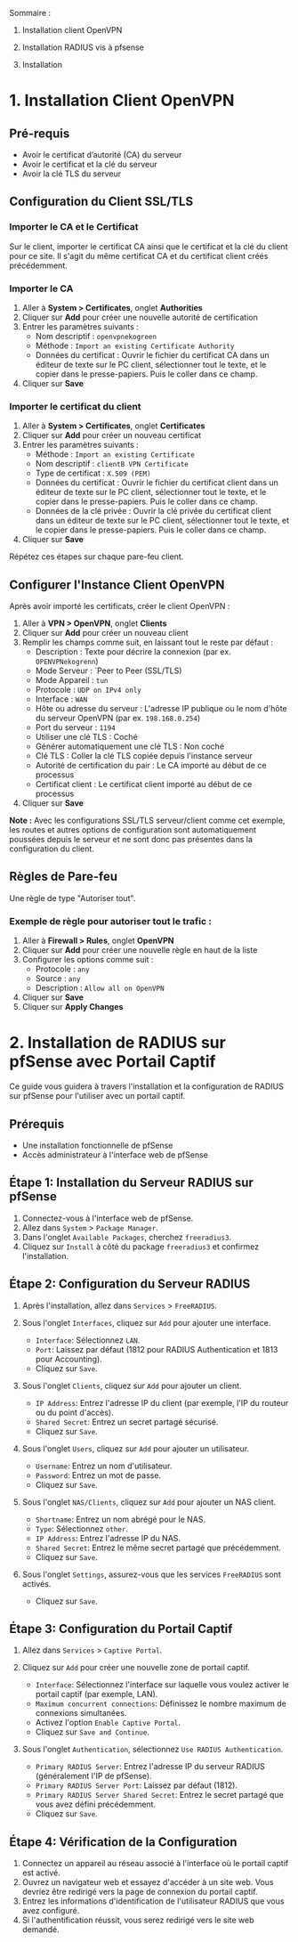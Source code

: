 Sommaire :

1. Installation client OpenVPN

2. Installation RADIUS vis à pfsense
   
3. Installation 

 
 
 # 1. Installation Client OpenVPN

## Pré-requis

- Avoir le certificat d’autorité (CA) du serveur
- Avoir le certificat et la clé du serveur
- Avoir la clé TLS du serveur

## Configuration du Client SSL/TLS

### Importer le CA et le Certificat

Sur le client, importer le certificat CA ainsi que le certificat et la clé du client pour ce site. Il s'agit du même certificat CA et du certificat client créés précédemment.

### Importer le CA

1. Aller à **System > Certificates**, onglet **Authorities**
2. Cliquer sur **Add** pour créer une nouvelle autorité de certification
3. Entrer les paramètres suivants :
   - Nom descriptif : `openvpnekogreen`
   - Méthode : `Import an existing Certificate Authority`
   - Données du certificat : Ouvrir le fichier du certificat CA dans un éditeur de texte sur le PC client, sélectionner tout le texte, et le copier dans le presse-papiers. Puis le coller dans ce champ.
4. Cliquer sur **Save**

### Importer le certificat du client

1. Aller à **System > Certificates**, onglet **Certificates**
2. Cliquer sur **Add** pour créer un nouveau certificat
3. Entrer les paramètres suivants :
   - Méthode : `Import an existing Certificate`
   - Nom descriptif : `clientB VPN Certificate`
   - Type de certificat : `X.509 (PEM)`
   - Données du certificat : Ouvrir le fichier du certificat client dans un éditeur de texte sur le PC client, sélectionner tout le texte, et le copier dans le presse-papiers. Puis le coller dans ce champ.
   - Données de la clé privée : Ouvrir la clé privée du certificat client dans un éditeur de texte sur le PC client, sélectionner tout le texte, et le copier dans le presse-papiers. Puis le coller dans ce champ.
4. Cliquer sur **Save**

Répétez ces étapes sur chaque pare-feu client.

## Configurer l'Instance Client OpenVPN

Après avoir importé les certificats, créer le client OpenVPN :

1. Aller à **VPN > OpenVPN**, onglet **Clients**
2. Cliquer sur **Add** pour créer un nouveau client
3. Remplir les champs comme suit, en laissant tout le reste par défaut :
   - Description : Texte pour décrire la connexion (par ex. `OPENVPNekogrenn`)
   - Mode Serveur : `Peer to Peer (SSL/TLS)
   - Mode Appareil : `tun`
   - Protocole : `UDP on IPv4 only`
   - Interface : `WAN`
   - Hôte ou adresse du serveur : L'adresse IP publique ou le nom d'hôte du serveur OpenVPN (par ex. `198.168.0.254`)
   - Port du serveur : `1194`
   - Utiliser une clé TLS : Coché
   - Générer automatiquement une clé TLS : Non coché
   - Clé TLS : Coller la clé TLS copiée depuis l'instance serveur
   - Autorité de certification du pair : Le CA importé au début de ce processus
   - Certificat client : Le certificat client importé au début de ce processus
4. Cliquer sur **Save**

**Note :** Avec les configurations SSL/TLS serveur/client comme cet exemple, les routes et autres options de configuration sont automatiquement poussées depuis le serveur et ne sont donc pas présentes dans la configuration du client.

## Règles de Pare-feu

Une règle de type "Autoriser tout".

### Exemple de règle pour autoriser tout le trafic :

1. Aller à **Firewall > Rules**, onglet **OpenVPN**
2. Cliquer sur **Add** pour créer une nouvelle règle en haut de la liste
3. Configurer les options comme suit :
   - Protocole : `any`
   - Source : `any`
   - Description : `Allow all on OpenVPN`
4. Cliquer sur **Save**
5. Cliquer sur **Apply Changes**

# 2. Installation de RADIUS sur pfSense avec Portail Captif

Ce guide vous guidera à travers l'installation et la configuration de RADIUS sur pfSense pour l'utiliser avec un portail captif.

## Prérequis

- Une installation fonctionnelle de pfSense
- Accès administrateur à l'interface web de pfSense

## Étape 1: Installation du Serveur RADIUS sur pfSense

1. Connectez-vous à l'interface web de pfSense.
2. Allez dans `System` > `Package Manager`.
3. Dans l'onglet `Available Packages`, cherchez `freeradius3`.
4. Cliquez sur `Install` à côté du package `freeradius3` et confirmez l'installation.

## Étape 2: Configuration du Serveur RADIUS

1. Après l'installation, allez dans `Services` > `FreeRADIUS`.
2. Sous l'onglet `Interfaces`, cliquez sur `Add` pour ajouter une interface.
   - `Interface`: Sélectionnez `LAN`.
   - `Port`: Laissez par défaut (1812 pour RADIUS Authentication et 1813 pour Accounting).
   - Cliquez sur `Save`.

3. Sous l'onglet `Clients`, cliquez sur `Add` pour ajouter un client.
   - `IP Address`: Entrez l'adresse IP du client (par exemple, l'IP du routeur ou du point d'accès).
   - `Shared Secret`: Entrez un secret partagé sécurisé.
   - Cliquez sur `Save`.

4. Sous l'onglet `Users`, cliquez sur `Add` pour ajouter un utilisateur.
   - `Username`: Entrez un nom d'utilisateur.
   - `Password`: Entrez un mot de passe.
   - Cliquez sur `Save`.

5. Sous l'onglet `NAS/Clients`, cliquez sur `Add` pour ajouter un NAS client.
   - `Shortname`: Entrez un nom abrégé pour le NAS.
   - `Type`: Sélectionnez `other`.
   - `IP Address`: Entrez l'adresse IP du NAS.
   - `Shared Secret`: Entrez le même secret partagé que précédemment.
   - Cliquez sur `Save`.

6. Sous l'onglet `Settings`, assurez-vous que les services `FreeRADIUS` sont activés.
   - Cliquez sur `Save`.

## Étape 3: Configuration du Portail Captif

1. Allez dans `Services` > `Captive Portal`.
2. Cliquez sur `Add` pour créer une nouvelle zone de portail captif.
   - `Interface`: Sélectionnez l'interface sur laquelle vous voulez activer le portail captif (par exemple, LAN).
   - `Maximum concurrent connections`: Définissez le nombre maximum de connexions simultanées.
   - Activez l'option `Enable Captive Portal`.
   - Cliquez sur `Save and Continue`.

3. Sous l'onglet `Authentication`, sélectionnez `Use RADIUS Authentication`.
   - `Primary RADIUS Server`: Entrez l'adresse IP du serveur RADIUS (généralement l'IP de pfSense).
   - `Primary RADIUS Server Port`: Laissez par défaut (1812).
   - `Primary RADIUS Server Shared Secret`: Entrez le secret partagé que vous avez défini précédemment.
   - Cliquez sur `Save`.

## Étape 4: Vérification de la Configuration

1. Connectez un appareil au réseau associé à l'interface où le portail captif est activé.
2. Ouvrez un navigateur web et essayez d'accéder à un site web. Vous devriez être redirigé vers la page de connexion du portail captif.
3. Entrez les informations d'identification de l'utilisateur RADIUS que vous avez configuré.
4. Si l'authentification réussit, vous serez redirigé vers le site web demandé.
